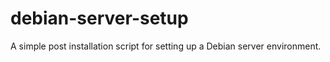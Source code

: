 # debian-server-setup
A simple post installation script for setting up a Debian server environment.
